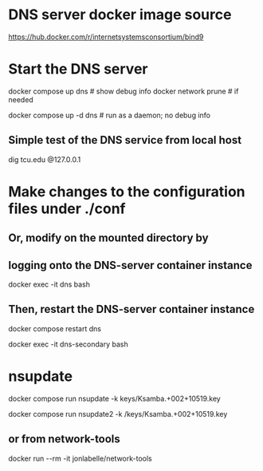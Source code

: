 # DNS server docker image source
https://hub.docker.com/r/internetsystemsconsortium/bind9


# Start the DNS server
docker compose up dns      # show debug info
docker network prune       # if needed

docker compose up -d dns   # run as a daemon; no debug info


## Simple test of the DNS service from local host
dig tcu.edu @127.0.0.1


# Make changes to the configuration files under ./conf

## Or, modify on the mounted directory by
## logging onto the DNS-server container instance
docker exec -it dns bash
## Then, restart the DNS-server container instance
docker compose restart dns

docker exec -it dns-secondary bash

# nsupdate
docker compose run nsupdate -k keys/Ksamba.+002+10519.key

docker compose run nsupdate2 -k /keys/Ksamba.+002+10519.key

## or from network-tools
docker run --rm -it jonlabelle/network-tools